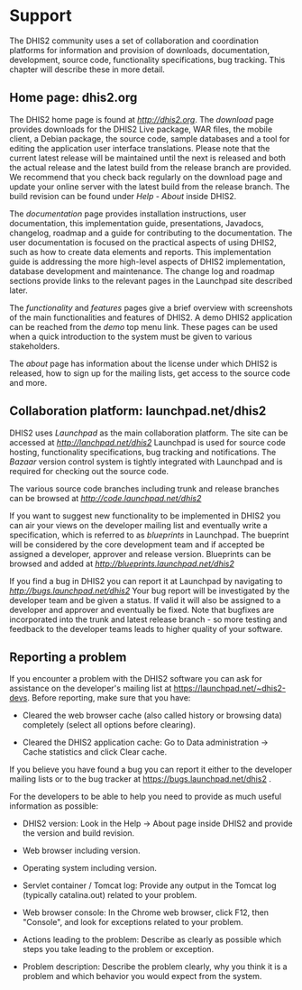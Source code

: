 # Support

The DHIS2 community uses a set of collaboration and coordination
platforms for information and provision of downloads, documentation,
development, source code, functionality specifications, bug tracking.
This chapter will describe these in more detail.

## Home page: dhis2.org

The DHIS2 home page is found at *http://dhis2.org*. The *download* page
provides downloads for the DHIS2 Live package, WAR files, the mobile
client, a Debian package, the source code, sample databases and a tool
for editing the application user interface translations. Please note
that the current latest release will be maintained until the next is
released and both the actual release and the latest build from the
release branch are provided. We recommend that you check back regularly
on the download page and update your online server with the latest build
from the release branch. The build revision can be found under *Help* -
*About* inside DHIS2.

The *documentation* page provides installation instructions, user
documentation, this implementation guide, presentations, Javadocs,
changelog, roadmap and a guide for contributing to the documentation.
The user documentation is focused on the practical aspects of using
DHIS2, such as how to create data elements and reports. This
implementation guide is addressing the more high-level aspects of DHIS2
implementation, database development and maintenance. The change log and
roadmap sections provide links to the relevant pages in the Launchpad
site described later.

The *functionality* and *features* pages give a brief overview with
screenshots of the main functionalities and features of DHIS2. A demo
DHIS2 application can be reached from the *demo* top menu link. These
pages can be used when a quick introduction to the system must be given
to various stakeholders.

The *about* page has information about the license under which DHIS2 is
released, how to sign up for the mailing lists, get access to the source
code and more.

## Collaboration platform: launchpad.net/dhis2

DHIS2 uses *Launchpad* as the main collaboration platform. The site can
be accessed at *http://lanchpad.net/dhis2* Launchpad is used for source
code hosting, functionality specifications, bug tracking and
notifications. The *Bazaar* version control system is tightly integrated
with Launchpad and is required for checking out the source code.

The various source code branches including trunk and release branches
can be browsed at *http://code.launchpad.net/dhis2*

If you want to suggest new functionality to be implemented in DHIS2 you
can air your views on the developer mailing list and eventually write a
specification, which is referred to as *blueprints* in Launchpad. The
bueprint will be considered by the core development team and if accepted
be assigned a developer, approver and release version. Blueprints can be
browsed and added at *http://blueprints.launchpad.net/dhis2*

If you find a bug in DHIS2 you can report it at Launchpad by navigating
to *http://bugs.launchpad.net/dhis2* Your bug report will be
investigated by the developer team and be given a status. If valid it
will also be assigned to a developer and approver and eventually be
fixed. Note that bugfixes are incorporated into the trunk and latest
release branch - so more testing and feedback to the developer teams
leads to higher quality of your software.

## Reporting a problem

If you encounter a problem with the DHIS2 software you can ask for
assistance on the developer's mailing list at
<https://launchpad.net/~dhis2-devs>. Before reporting, make sure that
you have:

  - Cleared the web browser cache (also called history or browsing data)
    completely (select all options before clearing).

  - Cleared the DHIS2 application cache: Go to Data administration -\>
    Cache statistics and click Clear cache.

If you believe you have found a bug you can report it either to the
developer mailing lists or to the bug tracker at
https://bugs.launchpad.net/dhis2 .

For the developers to be able to help you need to provide as much useful
information as possible:

  - DHIS2 version: Look in the Help -\> About page inside DHIS2 and
    provide the version and build revision.

  - Web browser including version.

  - Operating system including version.

  - Servlet container / Tomcat log: Provide any output in the Tomcat log
    (typically catalina.out) related to your problem.

  - Web browser console: In the Chrome web browser, click F12, then
    "Console", and look for exceptions related to your problem.

  - Actions leading to the problem: Describe as clearly as possible
    which steps you take leading to the problem or exception.

  - Problem description: Describe the problem clearly, why you think it
    is a problem and which behavior you would expect from the system.

